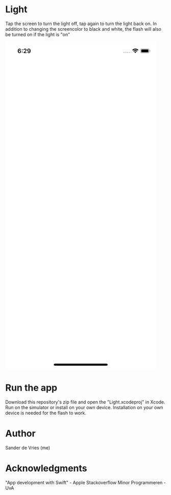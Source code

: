 # Light

Tap the screen to turn the light off, tap again to turn the light back on. In addition to changing the screencolor to black and white, the flash will also be turned on if the light is "on"

![alt text](https://github.com/freesers/SanderDeVries-Unit1-Light/blob/master/doc/Light%20(on)-iPhone%20XS.png)

# Run the app
Download this repository's zip file and open the "Light.xcodeproj" in Xcode. Run on the simulator or install on your own device. Installation on your own device is needed for the flash to work.

# Author
Sander de Vries (me)

# Acknowledgments
"App development with Swift" - Apple
Stackoverflow
Minor Programmeren - UvA
